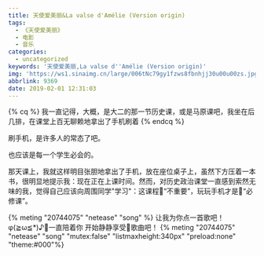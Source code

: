 ```yaml
---
title: 天使爱美丽&La valse d'Amélie (Version origin)
tags:
  - 《天使爱美丽》
  - 电影
  - 音乐
categories:
  - uncategorized
keywords: '天使爱美丽,La valse d''Amélie (Version origin)'
img: 'https://ws1.sinaimg.cn/large/006tNc79gy1fzws8fbnhjj30u00u00zs.jpg'
abbrlink: 9369
date: 2019-02-01 12:31:03
---
```


{% cq %}
我一直记得，大概，是大二的那一节历史课，或是马原课吧，我坐在后几排，在课堂上百无聊赖地拿出了手机刷着
{% endcq %}
<!--more-->

刷手机，是许多人的常态了吧。

也应该是每一个学生必会的。

那天课上，我就这样明目张胆地拿出了手机，放在座位桌子上，虽然下方压着一本书，很明显地提示我：现在正在上课时间。然而，对历史政治课堂一直感到索然无味的我，觉得自己应该向周围同学"学习"：这课程“不重要”，玩玩手机才是“必修课”。

{% meting "20744075" "netease" "song" %}
让我为你点一首歌吧！
φ(≧ω≦\*)♪一直陪着你
开始静静享受歌曲吧！
{% meting "20744075" "netease" "song" "mutex:false" "listmaxheight:340px" "preload:none" "theme:#000"%}
